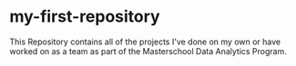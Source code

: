 # my-first-repository
This Repository contains all of the projects I've done on my own or have worked on as a team as part of the Masterschool Data Analytics Program.
